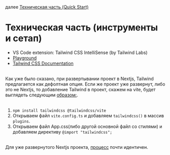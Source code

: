 <div>
далее
<a href="07.md">
Техническая часть (Quick Start)
</a>
</div>

<h1>Техническая часть (инструменты и сетап)</h1>

<ul>
<li>
VS Code extension: Tailwind CSS IntelliSense (by Tailwind Labs)
</li>
<li>
<a href="https://play.tailwindcss.com/">Playground</a>
</li>
<li>
<a href="https://tailwindcss.com/docs/installation/using-vite">Tailwind CSS Documentation</a>
</li>
</ul>

<br />

<div>
Как уже было сказано, при развертывании проект в Nextjs, Tailwind предлагается как дефолтная опция. Если же проект уже развернут, либо это не Nextjs, то добавление Tailwind в проект, скажем на vite, будет выглядеть следующим <a href="https://tailwindcss.com/docs/installation/using-vite">образом:</a>. 
</div>

<br/>

<ol>
<li>
<code>npm install tailwindcss @tailwindcss/vite</code>
</li>
<li>
Открываем файл <code>vite.config.ts</code> и добавляем <code>tailwindcss()</code> в массив <code>plugins</code>.
</li>
<li>
Открываем файл App.css(либо другой основной файл со стилями) и добавляем директиву <code>@import "tailwindcss";</code>
</li>
</ol>

<br />

<div>
Для уже развернутого Nextjs проекта, <a href="https://tailwindcss.com/docs/installation/framework-guides/nextjs">процесс</a> почти идентичен.
</div>

